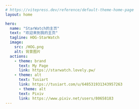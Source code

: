 ```yaml
---
# https://vitepress.dev/reference/default-theme-home-page
layout: home

hero:
  name: "StarWatch的主页"
  text: "欢迎来到我的主页"
  tagline: HOG-StarWatch
  image:
    src: /HOG.png
    alt: 背景图片
  actions:
    - theme: brand
      text: My Page
      link: https://starwatch.lovely.pw/
    - theme: alt
      text: Tusiart
      link: https://tusiart.com/u/648531931343957263
      - theme: alt
      text: Pixiv
      link: https://www.pixiv.net/users/80658183
---
```


